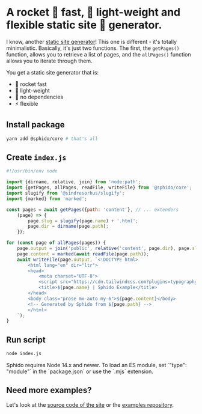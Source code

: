 # A rocket 🚀 fast, 💭 light-weight and flexible static site 🤖 generator.

I know, another [static site generator](https://github.com/collections/static-site-generators)! This one is different - it's totally minimalistic.
Basically, it's just two functions. The first, the `getPages()` function, allows you to retrieve a list of pages, and the `allPages()` function allows
you to iterate through them.

You get a static site generator that is:

- 🚀 rocket fast
- 💭️ light-weight
- 🤘 no dependencies
- ⚡️ flexible

## Install package

```bash 
yarn add @sphido/core # that's all
```

## Create `index.js`

```javascript
#!/usr/bin/env node

import {dirname, relative, join} from 'node:path';
import {getPages, allPages, readFile, writeFile} from '@sphido/core';
import slugify from '@sindresorhus/slugify';
import {marked} from 'marked';

const pages = await getPages({path: 'content'}, // ... extenders
	(page) => {
		page.slug = slugify(page.name) + '.html';
		page.dir = dirname(page.path);
	});

for (const page of allPages(pages)) {
	page.output = join('public', relative('content', page.dir), page.slug);
	page.content = marked(await readFile(page.path));
	await writeFile(page.output, `<!DOCTYPE html>
		<html lang="en" dir="ltr">
		<head>
			<meta charset="UTF-8">
			<script src="https://cdn.tailwindcss.com?plugins=typography"></script>
			<title>${page.name} | Sphido Example</title>
		</head>
		<body class="prose mx-auto my-6">${page.content}</body>
		<!-- Generated by Sphido from ${page.path} -->
		</html>
	`);
}
```

## Run script

```bash
node index.js
```

<div class="py-6 px-8 border-l-4 border-l-amber-500 dark:bg-gray-900/50">
Sphido requires Node 14.x and newer. To load an ES module, set `"type": "module"` in the `package.json` or use the `.mjs` extension.
</div>

## Need more examples?

Let's look at the [source code of the site](https://sphido.org) or the [examples repository](https://github.com/sphido/examples).